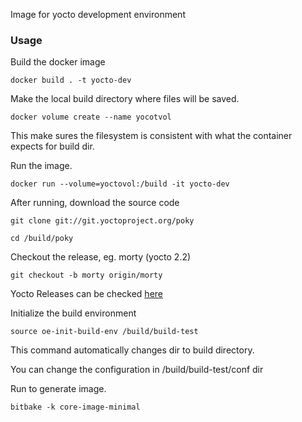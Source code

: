 Image for yocto development environment

### Usage

Build the docker image

``docker build . -t yocto-dev``

Make the local build directory where files will be saved.

``docker volume create --name yocotvol``

This make sures the filesystem is consistent with
what the container expects for build dir.

Run the image.

``docker run --volume=yoctovol:/build -it yocto-dev``

After running, download the source code

``git clone git://git.yoctoproject.org/poky``

``cd /build/poky``

Checkout the release, eg. morty (yocto 2.2)

``git checkout -b morty origin/morty``

Yocto Releases can be checked [here](https://wiki.yoctoproject.org/wiki/Releases)

Initialize the build environment

``source oe-init-build-env /build/build-test``

This command automatically changes dir to
build directory.

You can change the configuration in /build/build-test/conf dir

Run to generate image.

``bitbake -k core-image-minimal``
